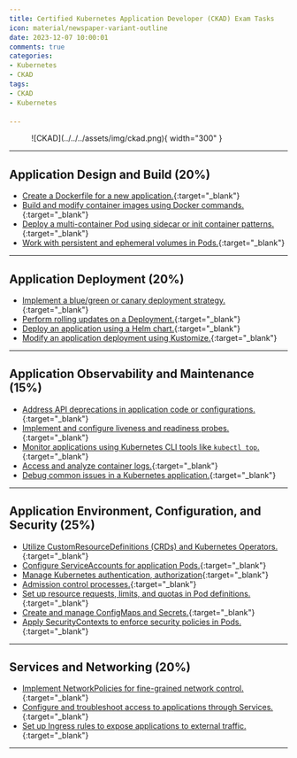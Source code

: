 ```yaml
---
title: Certified Kubernetes Application Developer (CKAD) Exam Tasks
icon: material/newspaper-variant-outline
date: 2023-12-07 10:00:01
comments: true
categories:
- Kubernetes
- CKAD
tags:
- CKAD
- Kubernetes

---
```


<!-- markdownlint-disable MD033 -->
<figure markdown="span">
  ![CKAD](../../../assets/img/ckad.png){ width="300" }
</figure>

---

## Application Design and Build (20%)

- [Create a Dockerfile for a new application.](dockerize-app.md){:target="_blank"}
- [Build and modify container images using Docker commands.](build-container.md){:target="_blank"}
- [Deploy a multi-container Pod using sidecar or init container patterns.](multi-container.md){:target="_blank"}
- [Work with persistent and ephemeral volumes in Pods.](volumes.md){:target="_blank"}

---

## Application Deployment (20%)

- [Implement a blue/green or canary deployment strategy.](blue-green-canary-deployment.md){:target="_blank"}
- [Perform rolling updates on a Deployment.](rolling-updates.md){:target="_blank"}
- [Deploy an application using a Helm chart.](helm-charts.md){:target="_blank"}
- [Modify an application deployment using Kustomize.](kustomize.md){:target="_blank"}

---

## Application Observability and Maintenance (15%)

- [Address API deprecations in application code or configurations.](api-deprecations.md){:target="_blank"}
- [Implement and configure liveness and readiness probes.](liveness-readiness.md){:target="_blank"}
- [Monitor applications using Kubernetes CLI tools like `kubectl top`.](monitoring-applications.md){:target="_blank"}
- [Access and analyze container logs.](container-logs.md){:target="_blank"}
- [Debug common issues in a Kubernetes application.](debug-common-issues.md){:target="_blank"}

---

## Application Environment, Configuration, and Security (25%)

- [Utilize CustomResourceDefinitions (CRDs) and Kubernetes Operators.](crds.md){:target="_blank"}
- [Configure ServiceAccounts for application Pods.](service-accounts.md){:target="_blank"}
- [Manage Kubernetes authentication, authorization](kubernetes-auth.md){:target="_blank"}
- [Admission control processes.](admission-control.md){:target="_blank"}
- [Set up resource requests, limits, and quotas in Pod definitions.](compute-resource-usage.md){:target="_blank"}
- [Create and manage ConfigMaps and Secrets.](configmaps-secrets.md){:target="_blank"}
- [Apply SecurityContexts to enforce security policies in Pods.](security-context.md){:target="_blank"}

---

## Services and Networking (20%)

- [Implement NetworkPolicies for fine-grained network control.](network-policy.md){:target="_blank"}
- [Configure and troubleshoot access to applications through Services.](services.md){:target="_blank"}  
- [Set up Ingress rules to expose applications to external traffic.](ingress.md){:target="_blank"}  

---

